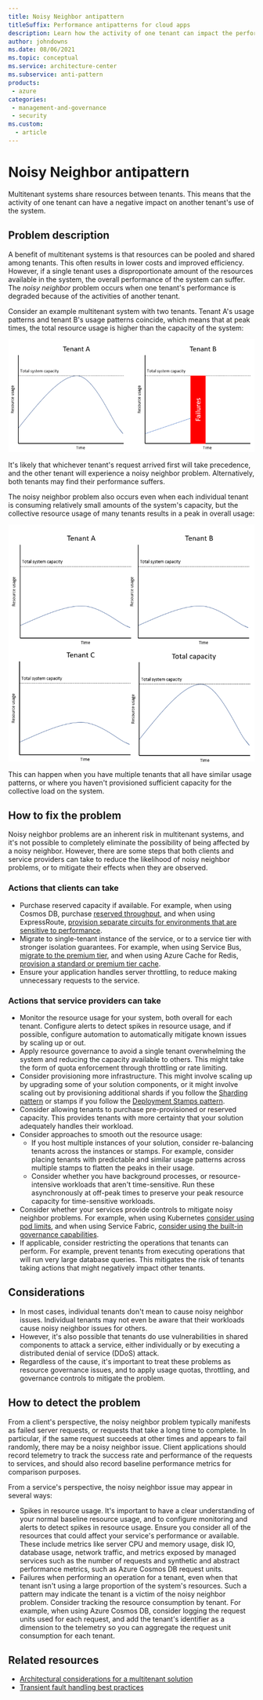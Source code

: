 ```yaml
---
title: Noisy Neighbor antipattern
titleSuffix: Performance antipatterns for cloud apps
description: Learn how the activity of one tenant can impact the performance of other tenants in a multitenant system.
author: johndowns
ms.date: 08/06/2021
ms.topic: conceptual
ms.service: architecture-center
ms.subservice: anti-pattern
products:
 - azure
categories:
 - management-and-governance
 - security
ms.custom:
  - article
---
```


# Noisy Neighbor antipattern

Multitenant systems share resources between tenants. This means that the activity of one tenant can have a negative impact on another tenant's use of the system.

## Problem description

A benefit of multitenant systems is that resources can be pooled and shared among tenants. This often results in lower costs and improved efficiency. However, if a single tenant uses a disproportionate amount of the resources available in the system, the overall performance of the system can suffer. The _noisy neighbor_ problem occurs when one tenant's performance is degraded because of the activities of another tenant.

Consider an example multitenant system with two tenants. Tenant A's usage patterns and tenant B's usage patterns coincide, which means that at peak times, the total resource usage is higher than the capacity of the system:

![Figure showing the resource usage of two tenants. Tenant A consumes the complete set of system resources, meaning tenant B experiences failures.](_images/noisy-neighbor-single.png)

It's likely that whichever tenant's request arrived first will take precedence, and the other tenant will experience a noisy neighbor problem. Alternatively, both tenants may find their performance suffers.

The noisy neighbor problem also occurs even when each individual tenant is consuming relatively small amounts of the system's capacity, but the collective resource usage of many tenants results in a peak in overall usage:

![Figure with 3 tenants, each consuming less the maximum throughput of the solution. In total, the three tenants consume the complete system resources.](_images/noisy-neighbor-multiple.png)

This can happen when you have multiple tenants that all have similar usage patterns, or where you haven't provisioned sufficient capacity for the collective load on the system.

## How to fix the problem

Noisy neighbor problems are an inherent risk in multitenant systems, and it's not possible to completely eliminate the possibility of being affected by a noisy neighbor. However, there are some steps that both clients and service providers can take to reduce the likelihood of noisy neighbor problems, or to mitigate their effects when they are observed.

### Actions that clients can take

- Purchase reserved capacity if available. For example, when using Cosmos DB, purchase [reserved throughput](/azure/cosmos-db/optimize-cost-throughput), and when using ExpressRoute, [provision separate circuits for environments that are sensitive to performance](/azure/cloud-adoption-framework/ready/azure-best-practices/connectivity-to-azure).
- Migrate to single-tenant instance of the service, or to a service tier with stronger isolation guarantees. For example, when using Service Bus, [migrate to the premium tier](/azure/service-bus-messaging/service-bus-premium-messaging), and when using Azure Cache for Redis, [provision a standard or premium tier cache](/azure/azure-cache-for-redis/cache-best-practices#configuration-and-concepts).
- Ensure your application handles server throttling, to reduce making unnecessary requests to the service.

### Actions that service providers can take

- Monitor the resource usage for your system, both overall for each tenant. Configure alerts to detect spikes in resource usage, and if possible, configure automation to automatically mitigate known issues by scaling up or out.
- Apply resource governance to avoid a single tenant overwhelming the system and reducing the capacity available to others. This might take the form of quota enforcement through throttling or rate limiting.
- Consider provisioning more infrastructure. This might involve scaling up by upgrading some of your solution components, or it might involve scaling out by provisioning additional shards if you follow the [Sharding pattern](../../patterns/sharding.md) or stamps if you follow the [Deployment Stamps pattern](../../patterns/deployment-stamp.md).
- Consider allowing tenants to purchase pre-provisioned or reserved capacity. This provides tenants with more certainty that your solution adequately handles their workload.
- Consider approaches to smooth out the resource usage:
  - If you host multiple instances of your solution, consider re-balancing tenants across the instances or stamps. For example, consider placing tenants with predictable and similar usage patterns across multiple stamps to flatten the peaks in their usage.
  - Consider whether you have background processes, or resource-intensive workloads that aren't time-sensitive. Run these asynchronously at off-peak times to preserve your peak resource capacity for time-sensitive workloads.
- Consider whether your services provide controls to mitigate noisy neighbor problems. For example, when using Kubernetes [consider using pod limits](/azure/aks/developer-best-practices-resource-management), and when using Service Fabric, [consider using the built-in governance capabilities](/azure/service-fabric/service-fabric-resource-governance).
- If applicable, consider restricting the operations that tenants can perform. For example, prevent tenants from executing operations that will run very large database queries. This mitigates the risk of tenants taking actions that might negatively impact other tenants.

## Considerations

- In most cases, individual tenants don't mean to cause noisy neighbor issues. Individual tenants may not even be aware that their workloads cause noisy neighbor issues for others.
- However, it's also possible that tenants do use vulnerabilities in shared components to attack a service, either individually or by executing a distributed denial of service (DDoS) attack.
- Regardless of the cause, it's important to treat these problems as resource governance issues, and to apply usage quotas, throttling, and governance controls to mitigate the problem.

## How to detect the problem

From a client's perspective, the noisy neighbor problem typically manifests as failed server requests, or requests that take a long time to complete. In particular, if the same request succeeds at other times and appears to fail randomly, there may be a noisy neighbor issue. Client applications should record telemetry to track the success rate and performance of the requests to services, and should also record baseline performance metrics for comparison purposes.

From a service's perspective, the noisy neighbor issue may appear in several ways:

- Spikes in resource usage. It's important to have a clear understanding of your normal baseline resource usage, and to configure monitoring and alerts to detect spikes in resource usage. Ensure you consider all of the resources that could affect your service's performance or available. These include metrics like server CPU and memory usage, disk IO, database usage, network traffic, and metrics exposed by managed services such as the number of requests and synthetic and abstract performance metrics, such as Azure Cosmos DB request units.
- Failures when performing an operation for a tenant, even when that tenant isn't using a large proportion of the system's resources. Such a pattern may indicate the tenant is a victim of the noisy neighbor problem. Consider tracking the resource consumption by tenant. For example, when using Azure Cosmos DB, consider logging the request units used for each request, and add the tenant's identifier as a dimension to the telemetry so you can aggregate the request unit consumption for each tenant.

## Related resources

 * [Architectural considerations for a multitenant solution](../../guide/multitenant/considerations/overview.md)
 * [Transient fault handling best practices](../../best-practices/transient-faults.md)
